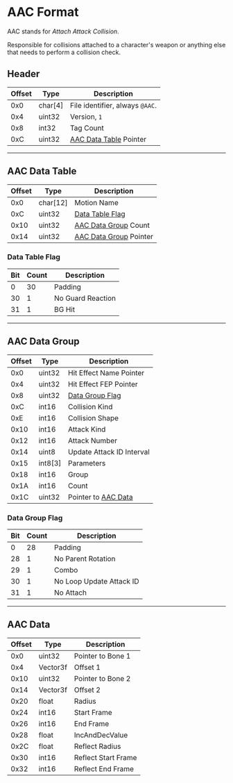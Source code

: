 # AAC Format

AAC stands for *Attach Attack Collision*.

Responsible for collisions attached to a character's weapon or anything else that needs to perform a collision check.

## Header

| Offset | Type  | Description
|--------|-------|------------
| 0x0     | char[4]  | File identifier, always `@AAC`.
| 0x4     | uint32   | Version, `1`
| 0x8     | int32    | Tag Count
| 0xC     | uint32   | [AAC Data Table](#AAC-Data-Table) Pointer

---

## AAC Data Table

| Offset | Type  | Description
|--------|-------|------------
| 0x0     | char[12]   | Motion Name
| 0xC     | uint32     | [Data Table Flag](#Data-Table-Flag)
| 0x10    | uint32     | [AAC Data Group](#AAC-Data-Group) Count
| 0x14    | uint32     | [AAC Data Group](#AAC-Data-Group) Pointer

### Data Table Flag

| Bit | Count  | Description
|--------|-------|------------
| 0      | 30  | Padding
| 30     | 1   | No Guard Reaction
| 31     | 1   | BG Hit

---

## AAC Data Group

| Offset | Type  | Description
|--------|-------|------------
| 0x0     | uint32   | Hit Effect Name Pointer
| 0x4     | uint32   | Hit Effect FEP Pointer
| 0x8     | uint32   | [Data Group Flag](#Data-Group-Flag)
| 0xC     | int16    | Collision Kind
| 0xE     | int16    | Collision Shape
| 0x10    | int16    | Attack Kind
| 0x12    | int16    | Attack Number
| 0x14    | uint8    | Update Attack ID Interval
| 0x15    | int8[3]  | Parameters
| 0x18    | int16    | Group
| 0x1A    | int16    | Count
| 0x1C    | uint32   | Pointer to [AAC Data](#AAC-Data)

### Data Group Flag

| Bit | Count  | Description
|--------|-------|------------
| 0      | 28  | Padding
| 28     | 1   | No Parent Rotation
| 29     | 1   | Combo
| 30     | 1   | No Loop Update Attack ID
| 31     | 1   | No Attach

---
## AAC Data

| Offset | Type  | Description
|--------|-------|------------
| 0x0     | uint32    | Pointer to Bone 1
| 0x4     | Vector3f  | Offset 1
| 0x10    | uint32    | Pointer to Bone 2
| 0x14    | Vector3f  | Offset 2
| 0x20    | float     | Radius
| 0x24    | int16     | Start Frame
| 0x26    | int16     | End Frame
| 0x28    | float     | IncAndDecValue
| 0x2C    | float     | Reflect Radius
| 0x30    | int16     | Reflect Start Frame
| 0x32    | int16     | Reflect End Frame